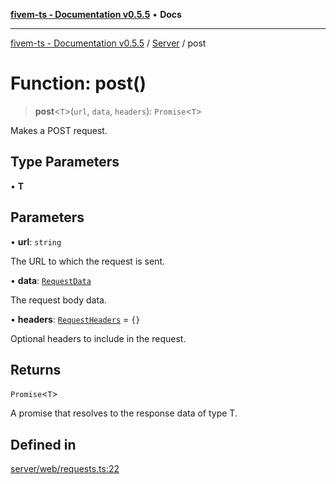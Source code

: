 [**fivem-ts - Documentation v0.5.5**](../../../README.md) • **Docs**

***

[fivem-ts - Documentation v0.5.5](../../../README.md) / [Server](../README.md) / post

# Function: post()

> **post**\<`T`\>(`url`, `data`, `headers`): `Promise`\<`T`\>

Makes a POST request.

## Type Parameters

• **T**

## Parameters

• **url**: `string`

The URL to which the request is sent.

• **data**: [`RequestData`](../interfaces/RequestData.md)

The request body data.

• **headers**: [`RequestHeaders`](../interfaces/RequestHeaders.md) = `{}`

Optional headers to include in the request.

## Returns

`Promise`\<`T`\>

A promise that resolves to the response data of type T.

## Defined in

[server/web/requests.ts:22](https://github.com/Purpose-Dev/fivem-ts/blob/main/src/server/web/requests.ts#L22)
